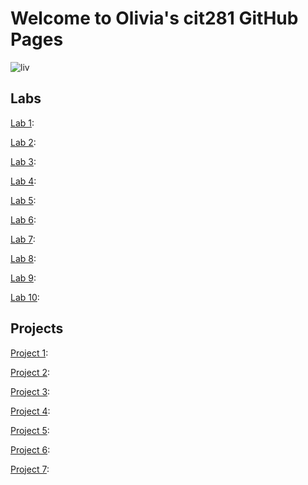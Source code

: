# Welcome to Olivia's cit281 GitHub Pages

![liv]()

## Labs

[Lab 1](https://liv-edi.github.io/lab1/): 

[Lab 2](https://liv-edi.github.io/lab2/):

[Lab 3](https://liv-edi.github.io/lab3/):

[Lab 4](https://liv-edi.github.io/lab4/):

[Lab 5](https://liv-edi.github.io/lab5/):

[Lab 6](https://liv-edi.github.io/lab6/):

[Lab 7](https://liv-edi.github.io/lab7/):

[Lab 8](https://liv-edi.github.io/lab8/):

[Lab 9](https://liv-edi.github.io/lab9/):

[Lab 10](https://liv-edi.github.io/lab10/):

## Projects

[Project 1](https://liv-edi.github.io/Project1/):

[Project 2](https://liv-edi.github.io/Project2/):

[Project 3](https://liv-edi.github.io/Project3/):

[Project 4](https://liv-edi.github.io/Project4/):

[Project 5](https://liv-edi.github.io/Project5/):

[Project 6](https://liv-edi.github.io/Project6/):

[Project 7](https://liv-edi.github.io/Project7/):




